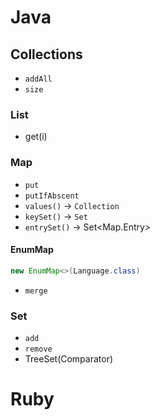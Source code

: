# Java

## Collections
- `addAll`
- `size`

### List
- get(i)

### Map
- `put`
- `putIfAbscent`
- `values()` -> `Collection`
- `keySet()` -> `Set`
- `entrySet()` -> Set<Map.Entry>

#### EnumMap
```java
new EnumMap<>(Language.class)
```

- `merge`

### Set
- `add`
- `remove`
- TreeSet(Comparator<T>)

# Ruby
